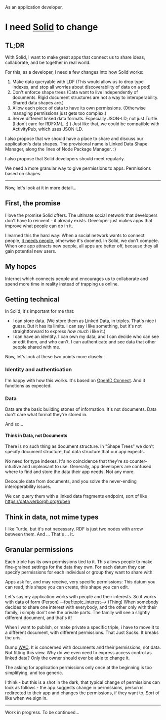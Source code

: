 As an application developer,

# I need [Solid](https://solidproject.org) to change

## TL;DR

With Solid, I want to make great apps that connect us to share ideas, collaborate, and be together in real world.

For this, as a developer, I need a few changes into how Solid works:

1. Make data queryable with LDF (This would allow us to drop type indexes, and stop all worries about discoverability of data on a pod)
2. Don't enforce shape trees (Data want to live independently of documents. Rigid document structures are not a way to interoperability. Shared data shapes are.)
3. Allow each piece of data to have its own permissions. (Otherwise managing permissions just gets too complex.)
4. Serve different linked data formats. Especially JSON-LD; not just Turtle. (I don't care for RDFXML. ;) ) Just like that, we could be compatible with ActivityPub, which uses JSON-LD.

I also propose that we should have a place to share and discuss our application's data shapes. The provisional name is Linked Data Shape Manager, along the lines of Node Package Manager. :)

I also propose that Solid developers should meet regularly.

We need a more granular way to give permissions to apps. Permissions based on shapes.

---

Now, let's look at it in more detail...


## First, the promise

I love the promise Solid offers. The ultimate social network that developers don't have to reinvent - it already exists. Developer just makes apps that improve what people can do in it.

I learned this the hard way: When a social network wants to connect people, [it needs people](https://en.wikipedia.org/wiki/Network_effect), otherwise it's doomed. In Solid, we don't compete. When one app attracts new people, all apps are better off, because they all gain potential new users.


## My hopes

Internet which connects people and encourages us to collaborate and spend more time in reality instead of trapping us online.


## Getting technical

In Solid, it's important for me that:

- I can store data. (We store them as Linked Data, in triples. That's nice i guess. But it has its limits. I can say i like something, but it's not straightforward to express _how much_ i like it.)
- I can have an identity. I can own my data, and I can decide who can see or edit them, and who can't. I can authenticate and see data that other people shared with me.

Now, let's look at these two points more closely:


### Identity and authentication

I'm happy with how this works. It's based on [OpenID Connect](https://openid.net/connect/). And it functions as expected.


### Data

Data are the basic building stones of information. It's not documents. Data don't care what format they're stored in.

And so...

#### Think in Data, not Documents

There is no such thing as document structure. In "Shape Trees" we don't specify document structure, but data structure that our app expects.

No need for type indexes. It's no coincidence that they're so counter-intuitive and unpleasant to use.
Generally, app developers are confused where to find and store the data their app needs. Not any more.

Decouple data from documents, and you solve the never-ending interoperability issues.

We can query them with a linked data fragments endpoint, sort of like https://data.verborgh.org/ruben

## Think in data, not mime types

I like Turtle, but it's not necessary. RDF is just two nodes with arrow between them. And ... That's ... It.

## Granular permissions

Each triple has its own permissions tied to it. This allows people to make fine-grained settings for the data they own. For each datum they can specify permissions for each individual or group they want to share with.

Apps ask for, and may receive, very specific permissions: This datum you can read, this shape you can create, this shape you can edit.

Let's say my application works with people and their interests. So it works with data of form (Person) --foaf:topic\_interest--> (Thing)
When somebody decides to share one interest with everybody, and the other only with their family, i simply don't see the private parts. The family will see a slightly different document, and that's it!

When i want to publish, or make private a specific triple, i have to move it to a different document, with different permissions. That Just Sucks. It breaks the uris.

Dump [WAC](Link!). It is concerned with documents and their permissions, not data. Not fitting this view. Why do we even need to express access control as linked data? Only the owner should ever be able to change it.

The asking for application permissions only once at the beginning is too simplifying, and too generic.

I think - but this is a shot in the dark, that typical change of permissions can look as follows - the app suggests change in permissions, person is redirected to their app and changes the permissions, if they want to. Sort of like when we sign in.


<!--
## What i need as an application developer

I need to connect data.


## Solid Data Pod

The Solid Data Pod i hope for will be a little bit like wikidata. I'll be able to access various documents either by querying them directly, or through LDF API. + Authentication. Everybody can query wikidata. Everybody will be able to query this kind of pod, but each will see a little different picture

-->

---

Work in progress. To be continued...
